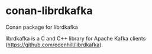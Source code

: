 # conan-librdkafka
Conan package for librdkafka

librdkafka is a C and C++ library for Apache Kafka clients
(https://github.com/edenhill/librdkafka).

